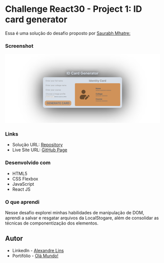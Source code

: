 # Challenge React30 - Project 1: ID card generator
Essa é uma solução do desafio proposto por [ Saurabh Mhatre: ](https://smhatre59.medium.com/react30-project-1-id-card-generator-58f615ed80af)


### Screenshot

![](/public/FireShot%20Capture%20016.png)

### Links

- Solução URL: [Repository](https://github.com/aslinsjr/id-card-generator)
- Live Site URL: [GitHub Page](https://id-card-generator-iota.vercel.app/)

### Desenvolvido com

- HTML5
- CSS Flexbox
- JavaScript
- React JS

### O que aprendi

Nesse desafio explorei minhas habilidades de manipulação de DOM, aprendi a salvar e resgatar arquivos da LocalStogare, além de consolidar as técnicas de componentização dos elementos.


## Autor

- Linkedln - [Alexandre Lins](https://www.linkedin.com/in/alexandre-lins-14b190274/)
- Portifólio - [Olá Mundo!](https://aslinsjr.github.io/my-web-site/)
